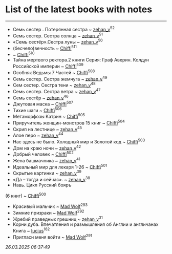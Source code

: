 # List of the latest books with notes
---

* Семь сестер . Потерянная сестра ~ [zehan_v](users/174/174598622-vkontakte)<sup>52</sup>
* Семь сестер. Сестра солнца ~ [zehan_v](users/174/174598622-vkontakte)<sup>51</sup>
* «Семь сестёр».Сестра луны ~ [zehan_v](users/174/174598622-vkontakte)<sup>50</sup>
* (бесчело)вечность ~ [Chiffi](users/105/105831994080785626680-google)<sup>511</sup>
*  ~ [Chiffi](users/105/105831994080785626680-google)<sup>510</sup>
* Тайна мертвого ректора.2 книги 
Серия: Граф Аверин. Колдун Российской империи ~ [Chiffi](users/105/105831994080785626680-google)<sup>509</sup>
* Особняк Ведьмы 7 Частей ~ [Chiffi](users/105/105831994080785626680-google)<sup>508</sup>
* Семь сестер. Сестра жемчуга ~ [zehan_v](users/174/174598622-vkontakte)<sup>49</sup>
* Сем сестер. Сестра тени ~ [zehan_v](users/174/174598622-vkontakte)<sup>48</sup>
* Семь сестер. Сестра ветра ~ [zehan_v](users/174/174598622-vkontakte)<sup>47</sup>
* Семь сестёр ~ [zehan_v](users/174/174598622-vkontakte)<sup>46</sup>
* Джутовая маска ~ [Chiffi](users/105/105831994080785626680-google)<sup>507</sup>
* Тихие шаги ~ [Chiffi](users/105/105831994080785626680-google)<sup>506</sup>
* Метаморфозы Катрин ~ [Chiffi](users/105/105831994080785626680-google)<sup>505</sup>
* Приручитель женщин-монстров 15 книг ~ [Chiffi](users/105/105831994080785626680-google)<sup>504</sup>
* Скрип на лестнице ~ [zehan_v](users/174/174598622-vkontakte)<sup>45</sup>
* Алое перо ~ [zehan_v](users/174/174598622-vkontakte)<sup>44</sup>
* Нас здесь не было. Холодный мир и Золотой код ~ [Chiffi](users/105/105831994080785626680-google)<sup>503</sup>
* Дом на краю ночи ~ [zehan_v](users/174/174598622-vkontakte)<sup>42</sup>
* Добрый человек ~ [Chiffi](users/105/105831994080785626680-google)<sup>502</sup>
* Жена башмачника ~ [zehan_v](users/174/174598622-vkontakte)<sup>41</sup>
* Идеальный мир для лекаря 1-26 ~ [Chiffi](users/105/105831994080785626680-google)<sup>501</sup>
* Скрытые картинки ~ [zehan_v](users/174/174598622-vkontakte)<sup>39</sup>
* «Да – тогда и сейчас». ~ [zehan_v](users/174/174598622-vkontakte)<sup>38</sup>
* Навь. Цикл Русский бояръ

 (6 книг) ~ [Chiffi](users/105/105831994080785626680-google)<sup>500</sup>
* Красивый мальчик ~ [Mad Wolf](users/947/94738840-vkontakte)<sup>293</sup>
* Зимние призраки ~ [Mad Wolf](users/947/94738840-vkontakte)<sup>292</sup>
* Жребий праведных грешниц ~ [zehan_v](users/174/174598622-vkontakte)<sup>31</sup>
* Корни дуба. Впечатления и размышления об Англии и англичанах Книга ~ [lucius](users/113/113248293394986559131-google)<sup>162</sup>
* Пригласи меня войти ~ [Mad Wolf](users/947/94738840-vkontakte)<sup>291</sup>


_26.03.2025 06:37:49_
